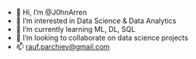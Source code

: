 - 👋 Hi, I’m @J0hnArren
- 👀 I’m interested in Data Science & Data Analytics 
- 🌱 I’m currently learning ML, DL, SQL
- 💞️ I’m looking to collaborate on data science projects
- 📫 rauf.parchiev@gmail.com

<!---
J0hnArren/J0hnArren is a ✨ special ✨ repository because its `README.md` (this file) appears on your GitHub profile.
You can click the Preview link to take a look at your changes.
--->
